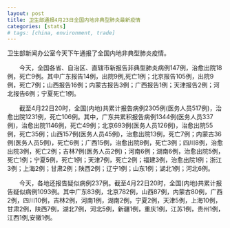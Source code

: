 ```yaml
---
layout: post
title: 卫生部通报4月23日全国内地非典型肺炎最新疫情
categories: [stats]
# tags: [china, environment, trade]
---
```


卫生部新闻办公室今天下午通报了全国内地非典型肺炎疫情。

　　今天，全国各省、自治区、直辖市新报告非典型肺炎病例147例，治愈出院18例，死亡9例。其中广东报告14例，出院9例,死亡1例；北京报告105例，出院9例，死亡7例；山西报告16例；内蒙古报告3例；广西报告1例；天津报告2例；河北报告6例；宁夏死亡1例。


　　截至4月22日20时，全国(内地)共累计报告病例2305例(医务人员517例)，治愈出院1231例，死亡106例。其中，广东共累积报告病例1344例(医务人员337例)，治愈出院1146例，死亡49例；北京693例(医务人员126例)，治愈出院55例，死亡35例；山西157例(医务人员45例)，治愈出院13例，死亡7例；内蒙古36例(医务人员5例)，死亡6例；广西15例，治愈出院8例，死亡3例；四川8例，治愈出院3例，死亡2例；吉林7例(医务人员2例)；河南6例；湖南6例，治愈出院5例，死亡1例；宁夏5例，死亡1例；天津7例，死亡2例；福建3例，治愈出院1例；浙江3例；上海2例；甘肃2例；陕西2例；辽宁1例；山东1例；湖北1例；河北6例。

　　今天，各地还报告疑似病例237例。截至4月22日20时，全国(内地)共累计报告疑似病例1093例。其中广东83例，北京782例，山西87例，内蒙古80例，广西2例，四川10例，吉林2例，河南1例，湖南2例，宁夏2例，天津5例，上海10例，甘肃2例，陕西7例，湖北7例，河北5例，新疆1例，重庆1例，江苏1例，贵州1例，江西1例,安徽1例。